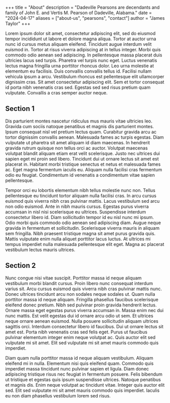 +++
title = "About"
description = "Dadeville Pearsons are decendants and family of John E. and Vertis M. Pearson of Dadeville, Alabama."
date = "2024-04-17"
aliases = ["about-us", "pearsons", "contact"]
author = "James Taylor"
+++

Lorem ipsum dolor sit amet, consectetur adipiscing elit, sed do eiusmod tempor incididunt ut labore et dolore magna aliqua. Tortor at auctor urna nunc id cursus metus aliquam eleifend. Tincidunt augue interdum velit euismod in. Tortor at risus viverra adipiscing at in tellus integer. Morbi quis commodo odio aenean sed adipiscing. In pellentesque massa placerat duis ultricies lacus sed turpis. Pharetra vel turpis nunc eget. Luctus venenatis lectus magna fringilla urna porttitor rhoncus dolor. Leo urna molestie at elementum eu facilisis. Duis convallis convallis tellus id. Facilisi nullam vehicula ipsum a arcu. Vestibulum rhoncus est pellentesque elit ullamcorper dignissim cras. Sit amet consectetur adipiscing elit. Sem et tortor consequat id porta nibh venenatis cras sed. Egestas sed sed risus pretium quam vulputate. Convallis a cras semper auctor neque.

## Section 1

Dis parturient montes nascetur ridiculus mus mauris vitae ultricies leo. Gravida cum sociis natoque penatibus et magnis dis parturient montes. Ipsum consequat nisl vel pretium lectus quam. Curabitur gravida arcu ac tortor dignissim convallis aenean. Malesuada fames ac turpis egestas. Diam vulputate ut pharetra sit amet aliquam id diam maecenas. In hendrerit gravida rutrum quisque non tellus orci ac auctor. Volutpat maecenas volutpat blandit aliquam etiam erat velit scelerisque. Justo nec ultrices dui sapien eget mi proin sed libero. Tincidunt dui ut ornare lectus sit amet est placerat in. Habitant morbi tristique senectus et netus et malesuada fames ac. Eget magna fermentum iaculis eu. Aliquam nulla facilisi cras fermentum odio eu feugiat. Condimentum id venenatis a condimentum vitae sapien pellentesque.

Tempor orci eu lobortis elementum nibh tellus molestie nunc non. Tellus pellentesque eu tincidunt tortor aliquam nulla facilisi cras. In arcu cursus euismod quis viverra nibh cras pulvinar mattis. Lacus vestibulum sed arcu non odio euismod. Ante in nibh mauris cursus. Egestas purus viverra accumsan in nisl nisi scelerisque eu ultrices. Suspendisse interdum consectetur libero id. Diam sollicitudin tempor id eu nisl nunc mi ipsum. Odio morbi quis commodo odio aenean sed adipiscing diam. Augue neque gravida in fermentum et sollicitudin. Scelerisque viverra mauris in aliquam sem fringilla. Nibh praesent tristique magna sit amet purus gravida quis. Mattis vulputate enim nulla aliquet porttitor lacus luctus. At ultrices mi tempus imperdiet nulla malesuada pellentesque elit eget. Magna ac placerat vestibulum lectus mauris ultrices.

## Section 2

Nunc congue nisi vitae suscipit. Porttitor massa id neque aliquam vestibulum morbi blandit cursus. Proin libero nunc consequat interdum varius sit. Arcu cursus euismod quis viverra nibh cras pulvinar mattis nunc. Donec ultrices tincidunt arcu non sodales neque sodales ut. Quam nulla porttitor massa id neque aliquam. Fringilla phasellus faucibus scelerisque eleifend donec pretium. Nibh sed pulvinar proin gravida hendrerit lectus. Ornare massa eget egestas purus viverra accumsan in. Massa enim nec dui nunc mattis. Est velit egestas dui id ornare arcu odio ut sem. Et ultrices neque ornare aenean euismod. Nulla posuere sollicitudin aliquam ultrices sagittis orci. Interdum consectetur libero id faucibus. Dui ut ornare lectus sit amet est. Porta nibh venenatis cras sed felis eget. Purus ut faucibus pulvinar elementum integer enim neque volutpat ac. Quis auctor elit sed vulputate mi sit amet. Elit sed vulputate mi sit amet mauris commodo quis imperdiet.

Diam quam nulla porttitor massa id neque aliquam vestibulum. Aliquam eleifend mi in nulla. Elementum nisi quis eleifend quam. Commodo quis imperdiet massa tincidunt nunc pulvinar sapien et ligula. Diam donec adipiscing tristique risus nec feugiat in fermentum posuere. Felis bibendum ut tristique et egestas quis ipsum suspendisse ultrices. Natoque penatibus et magnis dis. Enim neque volutpat ac tincidunt vitae. Integer quis auctor elit sed. Elit sed vulputate mi sit amet mauris commodo quis imperdiet. Iaculis eu non diam phasellus vestibulum lorem sed risus.